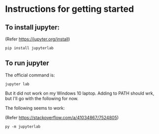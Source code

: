 
# Instructions for getting started

## To install jupyter: 
(Refer https://jupyter.org/install)

```
pip install jupyterlab
```

## To run jupyter

The official command is:

```
jupyter lab
```
But it did not work on my Windows 10 laptop. Adding to PATH should wrk, but I'll go with the following for now.

The following seems to work:

(Refer https://stackoverflow.com/a/41034867/7524805)
```
py -m jupyterlab
```
